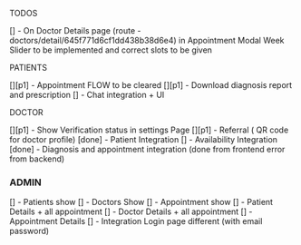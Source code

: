 TODOS

[] - On Doctor Details page (route - doctors/detail/645f771d6cf1dd438b38d6e4) in Appointment Modal Week Slider to be implemented and correct slots to be given


PATIENTS

[][p1] - Appointment FLOW to be cleared
[][p1] - Download diagnosis report and prescription
[] - Chat integration + UI

DOCTOR

[][p1] - Show Verification status in settings Page
[][p1] - Referral ( QR code for doctor profile)
[done] - Patient Integration
[] - Availability Integration
[done] - Diagnosis and appointment integration (done from frontend error from backend)

### ADMIN

[] - Patients show
[] - Doctors Show
[] - Appointment show
[] - Patient Details + all appointment
[] - Doctor Details + all appointment
[] - Appointment Details
[] - Integration Login page different (with email password)
